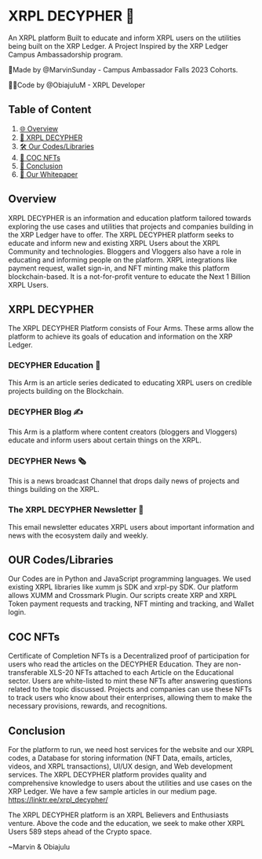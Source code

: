 # XRPL DECYPHER 📜
An XRPL platform Built to educate and inform XRPL users on the utilities being built on the XRP Ledger.
A Project Inspired by the XRP Ledger Campus Ambassadorship program.

📝Made by @MarvinSunday - Campus Ambassador Falls 2023 Cohorts.

🧑‍💻Code by @ObiajuluM - XRPL Developer

## Table of Content
1. [🌐 Overview](#overview)
2. [📖 XRPL DECYPHER](#xrpl-decypher)
3. [🛠 Our Codes/Libraries](#our-codes/libraries)
4. [🎨 COC NFTs](#coc-nfts)
5. [📝 Conclusion](#conclusion)
6. [📃 Our Whitepaper ](https://xrpl-decypher.gitbook.io/xrpl-decypher-documentation/)
<a name="overview"></a>
## Overview
XRPL DECYPHER is an information and education platform tailored towards exploring the use cases and utilities that projects and companies building in the XRP Ledger have to offer. The XRPL DECYPHER platform seeks to educate and inform new and existing XRPL Users about the XRPL Community and technologies. Bloggers and Vloggers also have a role in educating and informing people on the platform. XRPL integrations like payment request, wallet sign-in, and NFT minting make this platform blockchain-based. It is a not-for-profit venture to educate the Next 1 Billion XRPL Users.
<a name="xrpl-decypher"></a>
## XRPL DECYPHER
The XRPL DECYPHER Platform consists of Four Arms. These arms allow the platform to achieve its goals of education and information on the XRP Ledger. 
### DECYPHER Education 📖
This Arm is an article series dedicated to educating XRPL users on credible projects building on the Blockchain.
### DECYPHER Blog ✍️
This Arm is a platform where content creators (bloggers and Vloggers) educate and inform users about certain things on the XRPL.
### DECYPHER News 🗞️
This is a news broadcast Channel that drops daily news of projects and things building on the XRPL.
### The XRPL DECYPHER Newsletter 📰
This email newsletter educates XRPL users about important information and news with the ecosystem daily and weekly.
<a name="our-codes/libraries"></a>
## OUR Codes/Libraries
Our Codes are in Python and JavaScript programming languages. We used existing XRPL libraries like xumm js SDK and xrpl-py SDK. Our platform allows XUMM and Crossmark Plugin. Our scripts create XRP and XRPL Token payment requests and tracking, NFT minting and tracking, and Wallet login.
<a name="coc-nfts"></a>
## COC NFTs
Certificate of Completion NFTs is a Decentralized proof of participation for users who read the articles on the DECYPHER Education. They are non-transferable XLS-20 NFTs attached to each Article on the Educational sector. Users are white-listed to mint these NFTs after answering questions related to the topic discussed. Projects and companies can use these NFTs to track users who know about their enterprises, allowing them to make the necessary provisions, rewards, and recognitions.
<a name="conclusion"></a>
## Conclusion 
For the platform to run, we need host services for the website and our XRPL codes, a Database for storing information (NFT Data, emails, articles, videos, and XRPL transactions), UI/UX design, and Web development services. 
The XRPL DECYPHER platform provides quality and comprehensive knowledge to users about the utilities and use cases on the XRP Ledger. 
We have a few sample articles in our medium page. https://linktr.ee/xrpl_decypher/

The XRPL DECYPHER platform is an XRPL Believers and Enthusiasts venture. Above the code and the education, we seek to make other XRPL Users 589 steps ahead of the Crypto space. 

~Marvin & Obiajulu 
